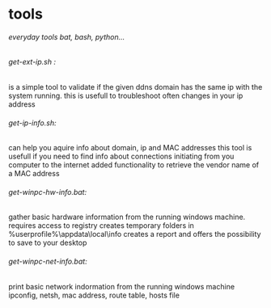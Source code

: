 # tools
###### everyday tools bat, bash, python...

###### get-ext-ip.sh :
is a simple tool to validate if the given ddns domain has the same ip with the system running.
this is usefull to troubleshoot often changes in your ip address


###### get-ip-info.sh: 
can help you aquire info about domain, ip and MAC addresses
this tool is usefull if you need to find info about connections initiating from you computer to the internet
added functionality to retrieve the vendor name of a MAC address 

###### get-winpc-hw-info.bat:
gather basic hardware information from the running windows machine.
requires access to registry
creates temporary folders in %userprofile%\appdata\local\info
creates a report and offers the possibility to save to your desktop

###### get-winpc-net-info.bat:
print basic network indormation from the running windows machine
ipconfig, netsh, mac address, route table, hosts file

